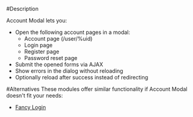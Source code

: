 #Description

Account Modal lets you:
- Open the following account pages in a modal:
  - Account page (/user/%uid)
  - Login page
  - Register page
  - Password reset page
- Submit the opened forms via AJAX
- Show errors in the dialog without reloading
- Optionally reload after success instead of redirecting

#Alternatives
These modules offer similar functionality if Account Modal 
doesn't fit your needs:
- [Fancy Login](https://www.drupal.org/project/fancy_login)
